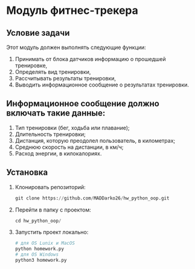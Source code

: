 # Модуль фитнес-трекера

## Условие задачи
Этот модуль должен выполнять следующие функции:
1. Принимать от блока датчиков информацию о прошедшей тренировке,
2. Определять вид тренировки,
3. Рассчитывать результаты тренировки,
4. Выводить информационное сообщение о результатах тренировки.

## Информационное сообщение должно включать такие данные:
1. Тип тренировки (бег, ходьба или плавание);
2. Длительность тренировки;
3. Дистанция, которую преодолел пользователь, в километрах;
4. Среднюю скорость на дистанции, в км/ч;
5. Расход энергии, в килокалориях.

## Установка

1. Клонировать репозиторий:

   ```python
   git clone https://github.com/MADDarko26/hw_python_oop.git
   ```

2. Перейти в папку с проектом:

   ```python
   cd hw_python_oop/
   ```

3. Запустить проект локально:

   ```python
   # для OS Lunix и MacOS
   python homework.py
   # для OS Windows
   python3 homework.py
   ```
